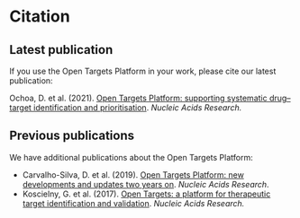 # Citation

## Latest publication

If you use the Open Targets Platform in your work, please cite our latest publication:

Ochoa, D. et al. (2021). [Open Targets Platform: supporting systematic drug–target identification and prioritisation](https://doi.org/10.1093/nar/gkaa1027). _Nucleic Acids Research._

## Previous publications

We have additional publications about the Open Targets Platform:

* Carvalho-Silva, D. et al. (2019). [Open Targets Platform: new developments and updates two years on](https://doi.org/10.1093/nar/gky1133). _Nucleic Acids Research_.
* Koscielny, G. et al. (2017). [Open Targets: a platform for therapeutic target identification and validation](https://doi.org/10.1093/nar/gkw1055). _Nucleic Acids Research._&#x20;
